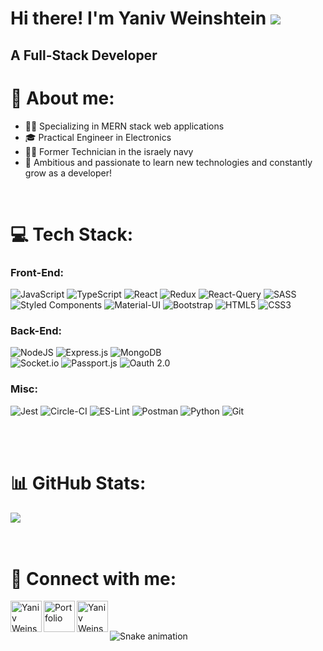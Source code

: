 # Hi there! I'm Yaniv Weinshtein ![](https://user-images.githubusercontent.com/18350557/176309783-0785949b-9127-417c-8b55-ab5a4333674e.gif)

## A Full-Stack Developer

# 📖 About me:
* 👨‍💻 Specializing in MERN stack web applications
* 🎓 Practical Engineer in Electronics 
* 👨‍🔧 Former Technician in the israely navy
* 💪 Ambitious and passionate to learn new technologies and constantly grow as a developer!
<!-- * 💻 Looking for a role as Full-Stack developer to absorb knowledge -->

<br/>

# 💻 Tech Stack:
### Front-End:
![JavaScript](https://img.shields.io/badge/javascript-%23323330.svg?style=for-the-badge&logo=javascript&logoColor=%23F7DF1E)
![TypeScript](https://img.shields.io/badge/typescript-%23007ACC.svg?style=for-the-badge&logo=typescript&logoColor=white)
![React](https://img.shields.io/badge/react-%2320232a.svg?style=for-the-badge&logo=react&logoColor=%2361DAFB)
![Redux](https://img.shields.io/badge/redux-%23593d88.svg?style=for-the-badge&logo=redux&logoColor=white)
![React-Query](https://img.shields.io/badge/React--Query-ff4154?style=for-the-badge&logo=react-query&logoColor=white)
![SASS](https://img.shields.io/badge/SASS-hotpink.svg?style=for-the-badge&logo=SASS&logoColor=white)  
![Styled Components](https://img.shields.io/badge/styled--components-DB7093?style=for-the-badge&logo=styled-components&logoColor=white)
![Material-UI](https://img.shields.io/badge/material--ui-white.svg?style=for-the-badge&logo=mui&logoColor=0076ed)
![Bootstrap](https://img.shields.io/badge/bootstrap-%23563D7C.svg?style=for-the-badge&logo=bootstrap&logoColor=white)
![HTML5](https://img.shields.io/badge/html5-%23E34F26.svg?style=for-the-badge&logo=html5&logoColor=white)
![CSS3](https://img.shields.io/badge/css3-%231572B6.svg?style=for-the-badge&logo=css3&logoColor=white)


### Back-End:
![NodeJS](https://img.shields.io/badge/node.js-6DA55F?style=for-the-badge&logo=node.js&logoColor=white)
![Express.js](https://img.shields.io/badge/express.js-%23404d59.svg?style=for-the-badge&logo=express&logoColor=%2361DAFB)
![MongoDB](https://img.shields.io/badge/MongoDB-%234ea94b.svg?style=for-the-badge&logo=mongodb&logoColor=white)  
![Socket.io](https://img.shields.io/badge/Socket.io-black?style=for-the-badge&logo=socket.io&badgeColor=010101)
![Passport.js](https://img.shields.io/badge/Passport.js-%2320232a?style=for-the-badge&logo=passport&badgeColor=010101)
![Oauth 2.0](https://img.shields.io/badge/Oauth2.0-black?style=for-the-badge)


### Misc:
![Jest](https://img.shields.io/badge/jest-c03b13?style=for-the-badge&logo=jest&badgeColor=010101)
![Circle-CI](https://img.shields.io/badge/circle--ci-323232?style=for-the-badge&logo=circleci&badgeColor=010101)
![ES-Lint](https://img.shields.io/badge/es--lint-4A2EC4?style=for-the-badge&logo=eslint&logoColor=white)
![Postman](https://img.shields.io/badge/Postman-FF6C37?style=for-the-badge&logo=postman&logoColor=white)
![Python](https://img.shields.io/badge/python-3670A0?style=for-the-badge&logo=python&logoColor=ffdd54)
![Git](https://img.shields.io/badge/git-323232?style=for-the-badge&logo=git&badgeColor=010101)

<br />  
<br />  

# 📊 GitHub Stats:
![](https://github-readme-stats.vercel.app/api?username=yanivwein24&theme=dark&hide_border=false&include_all_commits=false&count_private=true) <br />  
<br />  

# 🔗 Connect with me:
[<img align="left" alt="Yaniv Weinshtein | LinkedIn" width="50px" src="https://upload.wikimedia.org/wikipedia/commons/thumb/f/f8/LinkedIn_icon_circle.svg/2048px-LinkedIn_icon_circle.svg.png" />](https://www.linkedin.com/in/yaniv-weinshtein/)
[<img align="left" alt="Portfolio" width="50px" src="https://cdn1.iconfinder.com/data/icons/social-messaging-ui-color-shapes/128/world-circle-blue-512.png" />](https://yaniv-weinshtein.netlify.app/)
[<img align="left" alt="Yaniv Weinshtein | Gmail" width="50px" src="https://upload.wikimedia.org/wikipedia/commons/2/2e/Gmail_2020.png" />](mailto:yanivwein22@gmail.com)
<br />
<br />
  
![Snake animation](https://user-images.githubusercontent.com/97472180/210134189-8ba85ffa-4c40-49fa-a281-5a793030e51a.svg)
<!-- https://platane.github.io/snk/  create animated snake svg-->
<!--
// [![](https://visitcount.itsvg.in/api?id=yanivwein24&icon=0&color=0)](https://visitcount.itsvg.in)
-->

